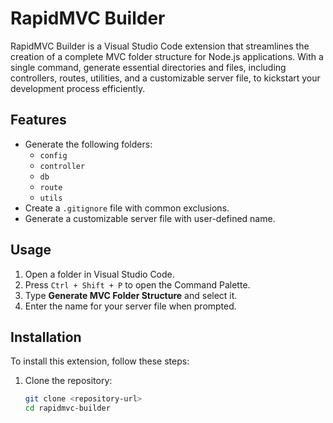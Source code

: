 # RapidMVC Builder

RapidMVC Builder is a Visual Studio Code extension that streamlines the creation of a complete MVC folder structure for Node.js applications. With a single command, generate essential directories and files, including controllers, routes, utilities, and a customizable server file, to kickstart your development process efficiently.

## Features

- Generate the following folders:
  - `config`
  - `controller`
  - `db`
  - `route`
  - `utils`
- Create a `.gitignore` file with common exclusions.
- Generate a customizable server file with user-defined name.

## Usage

1. Open a folder in Visual Studio Code.
2. Press `Ctrl + Shift + P` to open the Command Palette.
3. Type **Generate MVC Folder Structure** and select it.
4. Enter the name for your server file when prompted.

## Installation

To install this extension, follow these steps:

1. Clone the repository:
   ```bash
   git clone <repository-url>
   cd rapidmvc-builder

